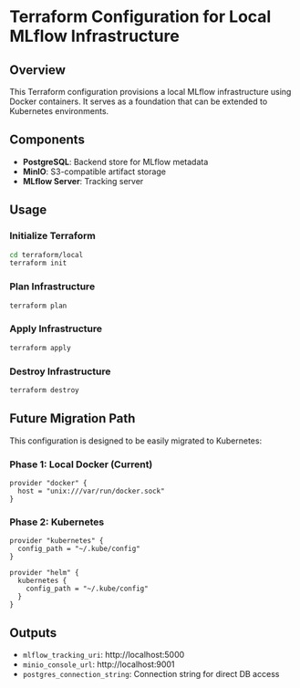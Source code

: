 # Terraform Configuration for Local MLflow Infrastructure

## Overview
This Terraform configuration provisions a local MLflow infrastructure using Docker containers. It serves as a foundation that can be extended to Kubernetes environments.

## Components
- **PostgreSQL**: Backend store for MLflow metadata
- **MinIO**: S3-compatible artifact storage
- **MLflow Server**: Tracking server

## Usage

### Initialize Terraform
```bash
cd terraform/local
terraform init
```

### Plan Infrastructure
```bash
terraform plan
```

### Apply Infrastructure
```bash
terraform apply
```

### Destroy Infrastructure
```bash
terraform destroy
```

## Future Migration Path

This configuration is designed to be easily migrated to Kubernetes:

### Phase 1: Local Docker (Current)
```hcl
provider "docker" {
  host = "unix:///var/run/docker.sock"
}
```

### Phase 2: Kubernetes
```hcl
provider "kubernetes" {
  config_path = "~/.kube/config"
}

provider "helm" {
  kubernetes {
    config_path = "~/.kube/config"
  }
}
```

## Outputs
- `mlflow_tracking_uri`: http://localhost:5000
- `minio_console_url`: http://localhost:9001
- `postgres_connection_string`: Connection string for direct DB access

